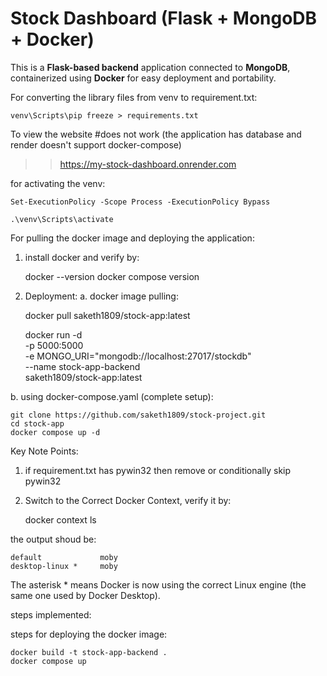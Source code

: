 # Stock Dashboard (Flask + MongoDB + Docker)

This is a **Flask-based backend** application connected to **MongoDB**, containerized using **Docker** for easy deployment and portability. 

For converting the library files from venv to requirement.txt:

    venv\Scripts\pip freeze > requirements.txt

To view the website #does not work (the application has database and render doesn't support docker-compose)
>> https://my-stock-dashboard.onrender.com

for activating the venv:
    
    Set-ExecutionPolicy -Scope Process -ExecutionPolicy Bypass

    .\venv\Scripts\activate

For pulling the docker image and deploying the application:
1. install docker and verify by:

    docker --version
    docker compose version

2. Deployment:
a. docker image pulling:

    docker pull saketh1809/stock-app:latest

    docker run -d \
        -p 5000:5000 \
        -e MONGO_URI="mongodb://localhost:27017/stockdb" \
        --name stock-app-backend \
        saketh1809/stock-app:latest

b. using docker-compose.yaml (complete setup):

    git clone https://github.com/saketh1809/stock-project.git
    cd stock-app
    docker compose up -d

Key Note Points:

1. if requirement.txt has pywin32 then remove or conditionally skip pywin32

2. Switch to the Correct Docker Context, verify it by:

    docker context ls

the output shoud be:

    default             moby
    desktop-linux *     moby

The asterisk * means Docker is now using the correct Linux engine (the same one used by Docker Desktop).

steps implemented:

steps for deploying the docker image:

    docker build -t stock-app-backend .
    docker compose up

